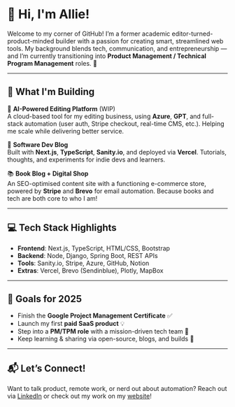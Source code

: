 # 👋 Hi, I'm Allie!

Welcome to my corner of GitHub! I’m a former academic editor-turned-product-minded builder with a passion for creating smart, streamlined web tools. My background blends tech, communication, and entrepreneurship — and I’m currently transitioning into **Product Management / Technical Program Management** roles. 🎯

---

## 🚀 What I'm Building

🔧 **AI-Powered Editing Platform** (WIP)  
A cloud-based tool for my editing business, using **Azure**, **GPT**, and full-stack automation (user auth, Stripe checkout, real-time CMS, etc.). Helping me scale while delivering better service.

🧠 **Software Dev Blog**  
Built with **Next.js**, **TypeScript**, **Sanity.io**, and deployed via **Vercel**. Tutorials, thoughts, and experiments for indie devs and learners.

📚 **Book Blog + Digital Shop**  
An SEO-optimised content site with a functioning e-commerce store, powered by **Stripe** and **Brevo** for email automation. Because books and tech are both core to who I am!

---

## 💻 Tech Stack Highlights

- **Frontend**: Next.js, TypeScript, HTML/CSS, Bootstrap  
- **Backend**: Node, Django, Spring Boot, REST APIs  
- **Tools**: Sanity.io, Stripe, Azure, GitHub, Notion  
- **Extras**: Vercel, Brevo (Sendinblue), Plotly, MapBox

---

## 🎯 Goals for 2025

- Finish the **Google Project Management Certificate** ✅  
- Launch my first **paid SaaS product** 💡  
- Step into a **PM/TPM role** with a mission-driven tech team 🚀  
- Keep learning & sharing via open-source, blogs, and builds 💬

---

## 📬 Let’s Connect!

Want to talk product, remote work, or nerd out about automation? Reach out via [LinkedIn](https://www.linkedin.com/in/allie-griffin) or check out my work on my [website](https://www.allie-codes.com/portfolio)!


<!---
afgriffin/afgriffin is a ✨ special ✨ repository because its `README.md` (this file) appears on your GitHub profile.
You can click the Preview link to take a look at your changes.
--->
